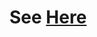 # See [Here](https://docs.google.com/document/d/1jHp0m3rUxO9AC3jPK6I-rH_L4wS-3rmWs5dCpD7no-0/edit?usp=sharing)